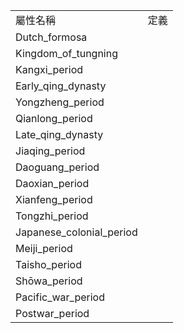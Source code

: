 <table><tr><td>屬性名稱</td><td>定義</td></tr><tr>
                <td>Dutch_formosa</td>
                <td></td>
            </tr><tr>
                <td>Kingdom_of_tungning</td>
                <td></td>
            </tr><tr>
                <td>Kangxi_period</td>
                <td></td>
            </tr><tr>
                <td>Early_qing_dynasty</td>
                <td></td>
            </tr><tr>
                <td>Yongzheng_period</td>
                <td></td>
            </tr><tr>
                <td>Qianlong_period</td>
                <td></td>
            </tr><tr>
                <td>Late_qing_dynasty</td>
                <td></td>
            </tr><tr>
                <td>Jiaqing_period</td>
                <td></td>
            </tr><tr>
                <td>Daoguang_period</td>
                <td></td>
            </tr><tr>
                <td>Daoxian_period</td>
                <td></td>
            </tr><tr>
                <td>Xianfeng_period</td>
                <td></td>
            </tr><tr>
                <td>Tongzhi_period</td>
                <td></td>
            </tr><tr>
                <td>Japanese_colonial_period</td>
                <td></td>
            </tr><tr>
                <td>Meiji_period</td>
                <td></td>
            </tr><tr>
                <td>Taisho_period</td>
                <td></td>
            </tr><tr>
                <td>Shōwa_period</td>
                <td></td>
            </tr><tr>
                <td>Pacific_war_period</td>
                <td></td>
            </tr><tr>
                <td>Postwar_period</td>
                <td></td>
            </tr></table>